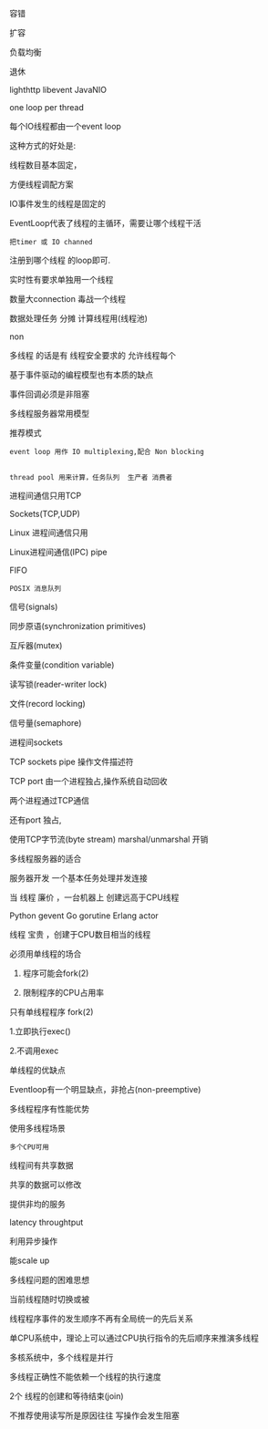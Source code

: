 容错


扩容



负载均衡



退休


lighthttp
libevent
JavaNIO

one loop per thread

每个IO线程都由一个event loop

这种方式的好处是:

  线程数目基本固定，

  方便线程调配方案

  IO事件发生的线程是固定的

EventLoop代表了线程的主循环，需要让哪个线程干活

    把timer 或 IO channed 
注册到哪个线程 的loop即可.

实时性有要求单独用一个线程

数量大connection 毒战一个线程

数据处理任务 分摊 计算线程用(线程池)

non

多线程 的话是有 线程安全要求的 允许线程每个

基于事件驱动的编程模型也有本质的缺点


  事件回调必须是非阻塞


多线程服务器常用模型


 

推荐模式



    event loop 用作 IO multiplexing,配合 Non blocking


    thread pool 用来计算，任务队列  生产者 消费者

  

进程间通信只用TCP


 Sockets(TCP,UDP)



Linux 进程间通信只用

   Linux进程间通信(IPC)   pipe


   FIFO

    POSIX 消息队列

   信号(signals)

   同步原语(synchronization primitives)

   互斥器(mutex)
   
   条件变量(condition variable)

   读写锁(reader-writer lock)

   文件(record locking)

   信号量(semaphore)

进程间sockets


  TCP sockets pipe 操作文件描述符


TCP port 由一个进程独占,操作系统自动回收

两个进程通过TCP通信





  还有port 独占,

使用TCP字节流(byte stream) marshal/unmarshal 开销




多线程服务器的适合


  服务器开发 一个基本任务处理并发连接



当 线程 廉价 ，一台机器上 创建远高于CPU线程

Python gevent Go gorutine Erlang actor


线程 宝贵 ，创建于CPU数目相当的线程




必须用单线程的场合

1. 程序可能会fork(2)

2.  限制程序的CPU占用率

只有单线程程序 fork(2)


1.立即执行exec()


2.不调用exec


单线程的优缺点

 Eventloop有一个明显缺点，非抢占(non-preemptive)

 多线程程序有性能优势

使用多线程场景


    多个CPU可用

线程间有共享数据


共享的数据可以修改

提供非均的服务

latency throughtput


利用异步操作


能scale up



多线程问题的困难思想


当前线程随时切换或被


线程程序事件的发生顺序不再有全局统一的先后关系




   单CPU系统中，理论上可以通过CPU执行指令的先后顺序来推演多线程

   多核系统中，多个线程是并行


多线程正确性不能依赖一个线程的执行速度

2个 线程的创建和等待结束(join)

不推荐使用读写所是原因往往
写操作会发生阻塞